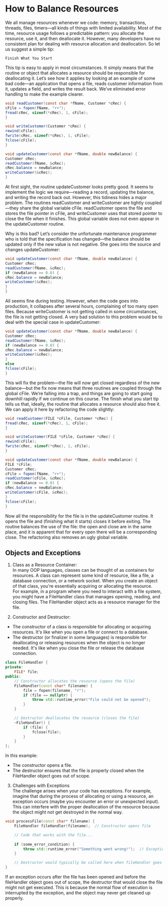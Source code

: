 # How to Balance Resources

We all manage resources whenever we code: memory, transactions, threads, files, timers—all kinds of things with limited availability. Most
of the time, resource usage follows a predictable pattern: you allocate
the resource, use it, and then deallocate it. However, many developers have no consistent plan for dealing with resource allocation and deallocation. So let us suggest a simple tip:

`Finish What You Start`

This tip is easy to apply in most circumstances. It simply means that
the routine or object that allocates a resource should be responsible for
deallocating it. Let’s see how it applies by looking at an example of some
bad code—an application that opens a file, reads customer information
from it, updates a field, and writes the result back. We’ve eliminated
error handling to make the example clearer.

```csharp
void readCustomer(const char *fName, Customer *cRec) {
cFile = fopen(fName, "r+");
fread(cRec, sizeof(*cRec), 1, cFile);
}

void writeCustomer(Customer *cRec) {
rewind(cFile);
fwrite(cRec, sizeof(*cRec), 1, cFile);
fclose(cFile);
}

void updateCustomer(const char *fName, double newBalance) {
Customer cRec;
readCustomer(fName, &cRec);
cRec.balance = newBalance;
writeCustomer(&cRec);
}
```

At first sight, the routine updateCustomer looks pretty good. It seems
to implement the logic we require—reading a record, updating the balance, and writing the record back out. However, this tidiness hides a major problem. The routines readCustomer and writeCustomer are
tightly coupled—they share the global variable cFile. readCustomer opens the file and stores the file pointer in cFile, and writeCustomer
uses that stored pointer to close the file when it finishes. This global variable does not even appear in the updateCustomer routine.

Why is this bad? Let’s consider the unfortunate maintenance programmer who is told that the specification has changed—the balance should
be updated only if the new value is not negative. She goes into the
source and changes updateCustomer:

```csharp
void updateCustomer(const char *fName, double newBalance) {
Customer cRec;
readCustomer(fName, &cRec);
if (newBalance >= 0.0) {
cRec.balance = newBalance;
writeCustomer(&cRec);
}
}
```

All seems fine during testing. However, when the code goes into production, it collapses after several hours, complaining of too many open files.
Because writeCustomer is not getting called in some circumstances,
the file is not getting closed. A very bad solution to this problem would be to deal with the special
case in updateCustomer:

```csharp
void updateCustomer(const char *fName, double newBalance) {
Customer cRec;
readCustomer(fName, &cRec);
if (newBalance >= 0.0) {
cRec.balance = newBalance;
writeCustomer(&cRec);
}
else
fclose(cFile);
}
```

This will fix the problem—the file will now get closed regardless of the
new balance—but the fix now means that three routines are coupled
through the global cFile. We’re falling into a trap, and things are going
to start going downhill rapidly if we continue on this course. The finish what you start tip tells us that, ideally, the routine that allocates a resource should also free it. We can apply it here by refactoring
the code slightly:

```csharp
void readCustomer(FILE *cFile, Customer *cRec) {
fread(cRec, sizeof(*cRec), 1, cFile);
}

void writeCustomer(FILE *cFile, Customer *cRec) {
rewind(cFile);
fwrite(cRec, sizeof(*cRec), 1, cFile);
}

void updateCustomer(const char *fName, double newBalance) {
FILE *cFile;
Customer cRec;
cFile = fopen(fName, "r+"); 
readCustomer(cFile, &cRec);
if (newBalance >= 0.0) {
cRec.balance = newBalance;
writeCustomer(cFile, &cRec); 
}
fclose(cFile);
}
```

Now all the responsibility for the file is in the updateCustomer routine. It opens the file and (finishing what it starts) closes it before exiting. The
routine balances the use of the file: the open and close are in the same place, and it is apparent that for every open there will be a corresponding close. The refactoring also removes an ugly global variable.

## Objects and Exceptions

1. Class as a Resource Container:
   </br>
      In many OOP languages, classes can be thought of as containers for resources. A class can represent some kind of resource, like a file, a database connection, or a network socket. When you create an object of that class, you're essentially acquiring or allocating the resource. 
    </br>
      For example, in a program where you need to interact with a file system, you might have a FileHandler class that manages opening, reading, and closing files. The FileHandler object acts as a resource manager for the file.

2. Constructor and Destructor:
   </br>
- The constructor of a class is responsible for allocating or acquiring resources. It's like when you open a file or connect to a database.
- The destructor (or finalizer in some languages) is responsible for deallocating or releasing resources when the object is no longer needed. It's like when you close the file or release the database connection.
   </br>
```c++
class FileHandler {
private:
    FILE* file;
public:
    // Constructor allocates the resource (opens the file)
    FileHandler(const char* filename) {
        file = fopen(filename, "r");
        if (file == nullptr) {
            throw std::runtime_error("File could not be opened");
        }
    }

    // Destructor deallocates the resource (closes the file)
    ~FileHandler() {
        if (file) {
            fclose(file);
        }
    }
};

```

In this example:

- The constructor opens a file. 
- The destructor ensures that the file is properly closed when the FileHandler object goes out of scope.

3. Challenges with Exceptions
   </br>
   The challenge arises when your code has exceptions. For example, imagine that during the process of allocating or using a resource, an exception occurs (maybe you encounter an error or unexpected input). This can interfere with the proper deallocation of the resource because the object might not get destroyed in the normal way.

```c++
void processFile(const char* filename) {
    FileHandler fileHandler(filename);  // Constructor opens file

    // Code that works with the file...
    
    if (some_error_condition) {
        throw std::runtime_error("Something went wrong!");  // Exception thrown
    }

    // Destructor would typically be called here when fileHandler goes out of scope
}
```

If an exception occurs after the file has been opened and before the fileHandler object goes out of scope, the destructor that would close the file might not get executed. This is because the normal flow of execution is interrupted by the exception, and the object may never get cleaned up properly.